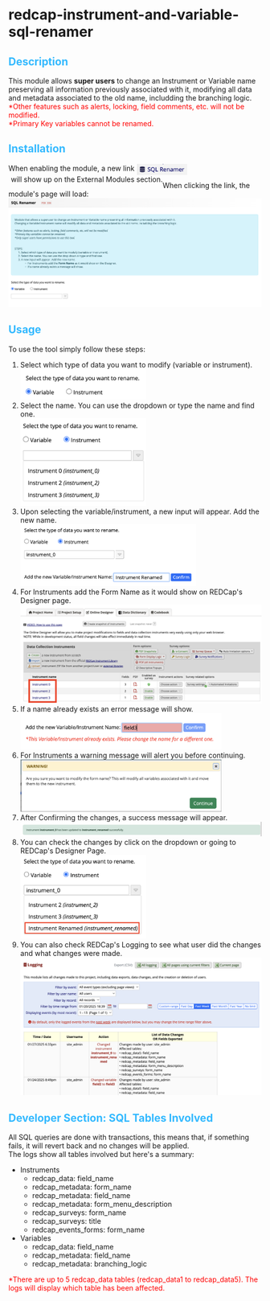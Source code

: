 # redcap-instrument-and-variable-sql-renamer
<h2 style='color: #33B9FF;'>Description</h2>
This module allows <b>super users</b> to change an Instrument or Variable name preserving all information previously associated with it, modifying all data and metadata associated to the old name, includding the branching logic.

<span style="color:red">
*Other features such as alerts, locking, field comments, etc. will not be modified.
</span>
<br/>
<span style="color:red">
*Primary Key variables cannot be renamed.
</span>
<h2 style='color: #33B9FF;'>Installation</h2>
<span style="float:left;padding-right:5px;">When enabling the module, a new link </span> <img src="/docs/readme_img_1.png" width="100" style="float: left;" alt="This picture shows the module's configuration link in the External Modules section"> <span style="float:left;padding-left:5px;">will show up on the External Modules section.</span>
<br/><br/>
When clicking the link, the module's page will load:

<img src="/docs/readme_img_2.png" alt="This picture shows the module's main page">

<h2 style='color: #33B9FF;'>Usage</h2>
To use the tool simply follow these steps:

1. Select which type of data you want to modify (variable or instrument).<br/><img src="/docs/readme_img_3.png" width="250" alt="This picture shows the data type to modify">
2. Select the name. You can use the dropdown or type the name and find one.<br/><img src="/docs/readme_img_4.png" width="250" alt="This picture shows the data dropdown">
3. Upon selecting the variable/instrument, a new input will appear. Add the new name.<br/><img src="/docs/readme_img_5.png" width="350" alt="This picture shows the new input">
4. For Instruments add the Form Name as it would show on REDCap's Designer page.<br/><img src="/docs/readme_img_6.png" width="600" alt="This picture shows the Instrument Names as they appear on the Designer page.">
5. If a name already exists an error message will show.<br/><img src="/docs/readme_img_7.png" width="400" alt="This picture shows the error when trying to add an existing name">
6. For Instruments a warning message will alert you before continuing.<br/><img src="/docs/readme_img_8.png" width="400" alt="This picture shows the popup message">
7. After Confirming the changes, a success message will appear.<br/><img src="/docs/readme_img_9.png" alt="This picture shows the instrument success message">
8. You can check the changes by click on the dropdown or going to REDCap's Designer Page.<br/><img src="/docs/readme_img_10.png" width="250" alt="This picture shows the instrument dropdown updated">
9. You can also check REDCap's Logging to see what user did the changes and what changes were made. <br/><img src="/docs/readme_img_11.png" alt="This picture shows the logs showing the changes">

<h2 style='color: #33B9FF;'>Developer Section: SQL Tables Involved</h2>
All SQL queries are done with transactions, this means that, if something fails, it will revert back and no changes will be applied.
<br/>
The logs show all tables involved but here's a summary:

- Instruments
    - redcap_data: field_name 
    - redcap_metadata: form_name 
    - redcap_metadata: field_name 
    - redcap_metadata: form_menu_description 
    - redcap_surveys: form_name
    - redcap_surveys: title
    - redcap_events_forms: form_name
- Variables
    - redcap_data: field_name 
    - redcap_metadata: field_name
    - redcap_metadata: branching_logic
  
<span style="color:red">
*There are up to 5 redcap_data tables (redcap_data1 to redcap_data5). The logs will display which table has been affected.
</span>